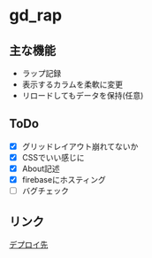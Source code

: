 # gd_rap

## 主な機能

* ラップ記録
* 表示するカラムを柔軟に変更
* リロードしてもデータを保持(任意)

## ToDo

* [x] グリッドレイアウト崩れてないか
* [x] CSSでいい感じに
* [x] About記述
* [x] firebaseにホスティング
* [ ] バグチェック

## リンク

[デプロイ先](https://gd-rap.web.app/)
